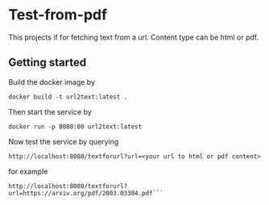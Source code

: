 # Test-from-pdf

This projects if for fetching text from a url. Content type can be html or pdf.

## Getting started

Build the docker image by

```
docker build -t url2text:latest .
```

Then start the service by

```
docker run -p 8080:80 url2text:latest
```

Now test the service by querying

```
http://localhost:8080/textforurl?url=<your url to html or pdf content>
```

for example

```
http://localhost:8080/textforurl?url=https://arxiv.org/pdf/2003.03384.pdf```
